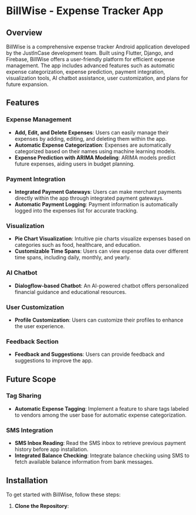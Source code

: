 # BillWise - Expense Tracker App

## Overview

BillWise is a comprehensive expense tracker Android application developed by the JustInCase development team. Built using Flutter, Django, and Firebase, BillWise offers a user-friendly platform for efficient expense management. The app includes advanced features such as automatic expense categorization, expense prediction, payment integration, visualization tools, AI chatbot assistance, user customization, and plans for future expansion.

## Features

### Expense Management

- **Add, Edit, and Delete Expenses**: Users can easily manage their expenses by adding, editing, and deleting them within the app.
- **Automatic Expense Categorization**: Expenses are automatically categorized based on their names using machine learning models.
- **Expense Prediction with ARIMA Modeling**: ARIMA models predict future expenses, aiding users in budget planning.

### Payment Integration

- **Integrated Payment Gateways**: Users can make merchant payments directly within the app through integrated payment gateways.
- **Automatic Payment Logging**: Payment information is automatically logged into the expenses list for accurate tracking.

### Visualization

- **Pie Chart Visualization**: Intuitive pie charts visualize expenses based on categories such as food, healthcare, and education.
- **Customizable Time Spans**: Users can view expense data over different time spans, including daily, monthly, and yearly.

### AI Chatbot

- **Dialogflow-based Chatbot**: An AI-powered chatbot offers personalized financial guidance and educational resources.

### User Customization

- **Profile Customization**: Users can customize their profiles to enhance the user experience.

### Feedback Section

- **Feedback and Suggestions**: Users can provide feedback and suggestions to improve the app.

## Future Scope

### Tag Sharing

- **Automatic Expense Tagging**: Implement a feature to share tags labeled to vendors among the user base for automatic expense categorization.

### SMS Integration

- **SMS Inbox Reading**: Read the SMS inbox to retrieve previous payment history before app installation.
- **Integrated Balance Checking**: Integrate balance checking using SMS to fetch available balance information from bank messages.

## Installation

To get started with BillWise, follow these steps:

1. **Clone the Repository**: 
